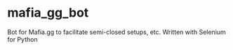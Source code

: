 # mafia_gg_bot
Bot for Mafia.gg to facilitate semi-closed setups, etc. Written with Selenium for Python
